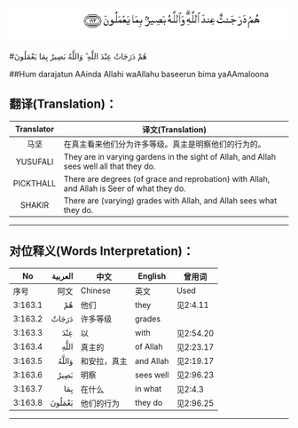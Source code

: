 ![003:163](images/003_163.gif)

#هُمْ دَرَجَاتٌ عِنْدَ اللَّهِ ۗ وَاللَّهُ بَصِيرٌ بِمَا يَعْمَلُونَ 

##Hum darajatun AAinda Allahi waAllahu baseerun bima yaAAmaloona 

## 翻译(Translation)：

| Translator | 译文(Translation)                                            |
| :--------: | ------------------------------------------------------------ |
|    马坚    | 在真主看来他们分为许多等级。真主是明察他们的行为的。         |
|  YUSUFALI  | They are in varying gardens in the sight of Allah, and Allah sees well all that they do. |
| PICKTHALL  | There are degrees (of grace and reprobation) with Allah, and Allah is Seer of what they do. |
|   SHAKIR   | There are (varying) grades with Allah, and Allah sees what they do. |

---

## 对位释义(Words Interpretation)：

| No   | العربية | 中文    | English | 曾用词 |
| ---- | ------: | ------- | ------- | ------ |
| 序号 |    阿文 | Chinese | 英文    | Used   |
| 3:163.1 | هُمْ     | 他们         | they      | 见2:4.11  |
| 3:163.2 | دَرَجَاتٌ  | 许多等级     | grades    |           |
| 3:163.3 | عِنْدَ    | 以           | with      | 见2:54.20 |
| 3:163.4 | اللَّهِ   | 真主的       | of Allah  | 见2:23.17 |
| 3:163.5 | وَاللَّهُ  | 和安拉，真主 | and Allah | 见2:19.17 |
| 3:163.6 | بَصِيرٌ   | 明察         | sees well | 见2:96.23 |
| 3:163.7 | بِمَا    | 在什么       | in what   | 见2:4.3   |
| 3:163.8 | يَعْمَلُونَ | 他们的行为   | they do   | 见2:96.25 |

---

